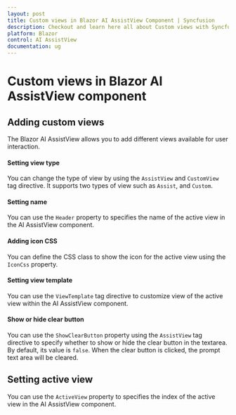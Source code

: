 ```yaml
---
layout: post
title: Custom views in Blazor AI AssistView Component | Syncfusion
description: Checkout and learn here all about Custom views with Syncfusion Blazor AI AssistView component in Blazor Server App and Blazor WebAssembly App.
platform: Blazor
control: AI AssistView
documentation: ug
---
```


# Custom views in Blazor AI AssistView component

## Adding custom views

The Blazor AI AssistView allows you to add different views available for user interaction.

#### Setting view type

You can change the type of view by using the `AssistView` and `CustomView` tag directive. It supports two types of view such as `Assist`, and `Custom`.

#### Setting name

You can use the `Header` property to specifies the name of the active view in the AI AssistView component.

#### Adding icon CSS

You can define the CSS class to show the icon for the active view using the `IconCss` property.

#### Setting view template 

You can use the `ViewTemplate` tag directive to customize view of the active view within the AI AssistView component.

#### Show or hide clear button

You can use the `ShowClearButton` property using the `AssistView` tag directive to specify whether to show or hide the clear button in the textarea. By default, its value is `false`. When the clear button is clicked, the prompt text area will be cleared.

## Setting active view

You can use the `ActiveView` property to specifies the index of the active view in the AI AssistView component.
